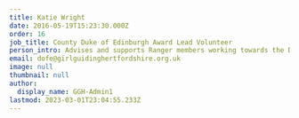 ```yaml
---
title: Katie Wright
date: 2016-05-19T15:23:30.000Z
order: 16
job_title: County Duke of Edinburgh Award Lead Volunteer
person_intro: Advises and supports Ranger members working towards the Duke of Edinburgh Award
email: dofe@girlguidinghertfordshire.org.uk
image: null
thumbnail: null
author:
  display_name: GGH-Admin1
lastmod: 2023-03-01T23:04:55.233Z
---
```

